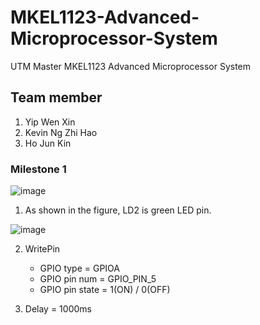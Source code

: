 # MKEL1123-Advanced-Microprocessor-System
UTM Master MKEL1123 Advanced Microprocessor System

## Team member 
1) Yip Wen Xin
2) Kevin Ng Zhi Hao
3) Ho Jun Kin

### Milestone 1
![image](https://github.com/OscarHo1999/MKEL1123-Advanced-Microprocessor-System/assets/67437888/b8319c87-23bc-43f5-9fe2-fd1305dac44a)

1. As shown in the figure, LD2 is green LED pin. 

![image](https://github.com/OscarHo1999/MKEL1123-Advanced-Microprocessor-System/assets/67437888/1157efb0-d9c6-41fe-9f74-a6738b697543)

2. WritePin
   - GPIO type = GPIOA
   - GPIO pin num = GPIO_PIN_5
   - GPIO pin state = 1(ON) / 0(OFF)
  
3. Delay = 1000ms

   
